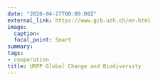 ```yaml
---
date: "2020-04-27T00:00:00Z"
external_link: https://www.gcb.uzh.ch/en.html
image:
  caption: 
  focal_point: Smart
summary: 
tags:
- cooperation
title: URPP Global Change and Biodiversity 
---
```

